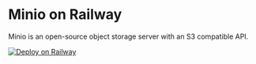 # Minio on Railway

Minio is an open-source object storage server with an S3 compatible API.

[![Deploy on Railway](https://railway.app/button.svg)](https://railway.app/template/SMKOEA?referralCode=coffeecup)
